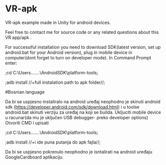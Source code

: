 # VR-apk
VR-apk example made in Unity for android devices. 

Feel free to contact me  for source code or any related questions about this VR app/apk .




For successiful installation you need to download SDK(latest version, set up android.bat for your Android version), plug in mobile device in computer(dont forget to turn on developer mode).
In Command Prompt enter: 

;cd  C:\Users\....\...\AndroidSDK\platform-tools;

;adb install //+full instalation path to apk folder//;



#Bosnian language 

Da bi se uspjesno instaliralo na android uređaj neophodno je skinuti android sdk (https://developer.android.com/sdk/download.html) i  u toolse android.bat skinuti verziju za uređaj na koji se builda. 
Ukljuciti mobile device u racunar(da mu je uključen USB debugger- preko developer options)  
Otvoriti CMD i upisati 

 ;cd  C:\Users\....\...\AndroidSDK\platform-tools;
 
;adb install //+i ide puna putanja do apk fajla//;

Da bi se uspjesno pokrenulo neophodno je isntalirati na android uređaju GoogleCardboard aplikaciju. 

